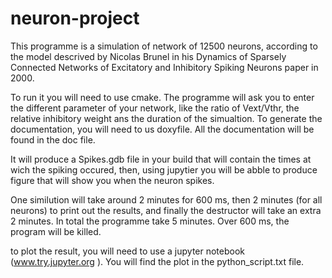 # neuron-project
This programme is a simulation of network of 12500 neurons, according to the model descrived by Nicolas Brunel in his 
Dynamics of Sparsely Connected Networks of Excitatory and Inhibitory Spiking Neurons paper in 2000.

To run it you will need to use cmake. The programme will ask you to enter the different parameter of your network, like the ratio of Vext/Vthr, the relative inhibitory weight ans the duration of the simualtion. To generate the documentation, you will need to us doxyfile. All the documentation will be found in the doc file. 

It will produce a Spikes.gdb file in your build that will contain the times at wich the spiking occured, then, using jupytier you will be abble to produce figure that will show you when the neuron spikes. 

One similution will take around 2 minutes for 600 ms, then 2  minutes (for all neurons) to print out the results, and finally the destructor will take an extra 2 minutes. In total the programme take 5 minutes. Over 600 ms, the program will be killed. 

to plot the result, you will need to use a jupyter notebook (www.try.jupyter.org ). You will find the plot in the python_script.txt file. 
